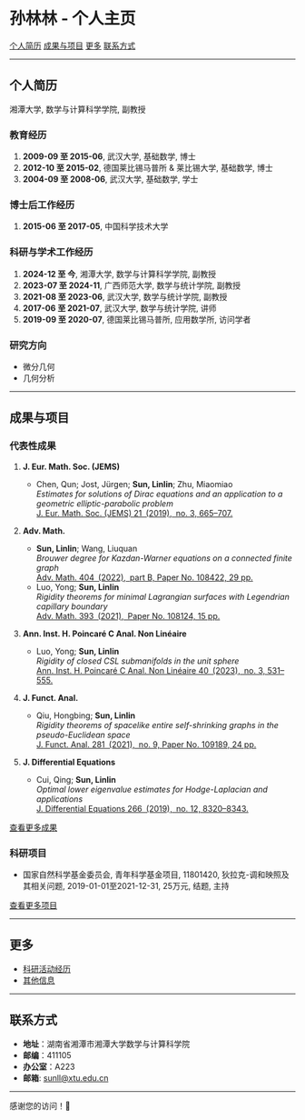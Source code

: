 # 孙林林 - 个人主页

[个人简历](#个人简历)  [成果与项目](#成果与项目) [更多](#更多)  [联系方式](#联系方式)

---
## 个人简历

湘潭大学, 数学与计算科学学院, 副教授  

### 教育经历
1. **2009-09 至 2015-06**, 武汉大学, 基础数学, 博士  
2. **2012-10 至 2015-02**, 德国莱比锡马普所 & 莱比锡大学, 基础数学, 博士  
3. **2004-09 至 2008-06**, 武汉大学, 基础数学, 学士

### 博士后工作经历
1. **2015-06 至 2017-05**, 中国科学技术大学  

### 科研与学术工作经历
1. **2024-12 至 今**, 湘潭大学, 数学与计算科学学院, 副教授  
2. **2023-07 至 2024-11**, 广西师范大学, 数学与统计学院, 副教授  
3. **2021-08 至 2023-06**, 武汉大学, 数学与统计学院, 副教授  
4. **2017-06 至 2021-07**, 武汉大学, 数学与统计学院, 讲师  
5. **2019-09 至 2020-07**, 德国莱比锡马普所, 应用数学所, 访问学者  

### 研究方向
- 微分几何
- 几何分析  

---

## 成果与项目

### 代表性成果
1. **J. Eur. Math. Soc. (JEMS)**  
   - Chen, Qun; Jost, Jürgen; **Sun, Linlin**; Zhu, Miaomiao  
     *Estimates for solutions of Dirac equations and an application to a geometric elliptic-parabolic problem*  
     [J. Eur. Math. Soc. (JEMS) 21 (2019), no. 3, 665–707.](https://doi.org/10.4171/JEMS/847)  

2. **Adv. Math.**  
   - **Sun, Linlin**; Wang, Liuquan  
     *Brouwer degree for Kazdan-Warner equations on a connected finite graph*  
     [Adv. Math. 404 (2022), part B, Paper No. 108422, 29 pp.](https://doi.org/10.1016/j.aim.2022.108422)  
   - Luo, Yong; **Sun, Linlin**  
     *Rigidity theorems for minimal Lagrangian surfaces with Legendrian capillary boundary*  
     [Adv. Math. 393 (2021), Paper No. 108124, 15 pp.](https://doi.org/10.1016/j.aim.2021.108124)  

3. **Ann. Inst. H. Poincaré C Anal. Non Linéaire**  
   - Luo, Yong; **Sun, Linlin**  
     *Rigidity of closed CSL submanifolds in the unit sphere*  
     [Ann. Inst. H. Poincaré C Anal. Non Linéaire 40 (2023), no. 3, 531–555.](https://doi.org/10.4171/aihpc/50)  

4. **J. Funct. Anal.**  
   - Qiu, Hongbing; **Sun, Linlin**  
     *Rigidity theorems of spacelike entire self-shrinking graphs in the pseudo-Euclidean space*  
     [J. Funct. Anal. 281 (2021), no. 9, Paper No. 109189, 24 pp.](https://doi.org/10.1016/j.jfa.2021.109189)  

5. **J. Differential Equations**  
   - Cui, Qing; **Sun, Linlin**  
     *Optimal lower eigenvalue estimates for Hodge-Laplacian and applications*  
     [J. Differential Equations 266 (2019), no. 12, 8320–8343.](https://doi.org/10.1016/j.jde.2018.12.032)  

[查看更多成果](publications.md)

### 科研项目
- 国家自然科学基金委员会, 青年科学基金项目, 11801420, 狄拉克-调和映照及其相关问题, 2019-01-01至2021-12-31, 25万元, 结题, 主持

[查看更多项目](projects.md)

---

## 更多
- [科研活动经历](activities.md)
- [其他信息](other_info.md)

---

## 联系方式
- **地址**：湖南省湘潭市湘潭大学数学与计算科学院
- **邮编**：411105
- **办公室**：A223
- **邮箱**: sunll@xtu.edu.cn

---

感谢您的访问！🎉
